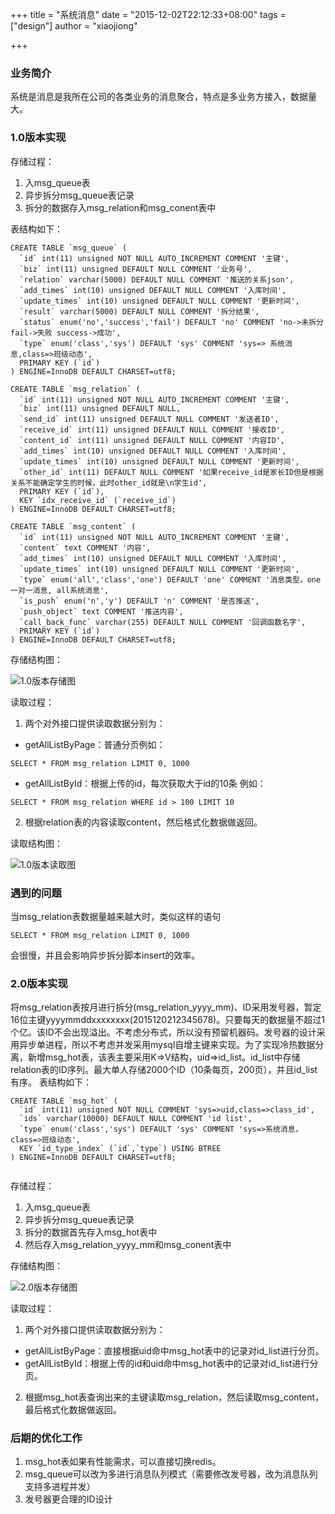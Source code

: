 +++
title = "系统消息"
date = "2015-12-02T22:12:33+08:00"
tags = ["design"]
author = "xiaojiong"

+++

### 业务简介
系统是消息是我所在公司的各类业务的消息聚合，特点是多业务方接入，数据量大。

### 1.0版本实现

存储过程：

 1. 入msg_queue表
 2. 异步拆分msg_queue表记录
 3. 拆分的数据存入msg_relation和msg_conent表中

表结构如下：

```
CREATE TABLE `msg_queue` (
  `id` int(11) unsigned NOT NULL AUTO_INCREMENT COMMENT '主键',
  `biz` int(11) unsigned DEFAULT NULL COMMENT '业务号',
  `relation` varchar(5000) DEFAULT NULL COMMENT '推送的关系json',
  `add_times` int(10) unsigned DEFAULT NULL COMMENT '入库时间',
  `update_times` int(10) unsigned DEFAULT NULL COMMENT '更新时间',
  `result` varchar(5000) DEFAULT NULL COMMENT '拆分结果',
  `status` enum('no','success','fail') DEFAULT 'no' COMMENT 'no->未拆分 fail->失败 success->成功',
  `type` enum('class','sys') DEFAULT 'sys' COMMENT 'sys=> 系统消息,class=>班级动态',
  PRIMARY KEY (`id`)
) ENGINE=InnoDB DEFAULT CHARSET=utf8;

CREATE TABLE `msg_relation` (
  `id` int(11) unsigned NOT NULL AUTO_INCREMENT COMMENT '主键',
  `biz` int(11) unsigned DEFAULT NULL,
  `send_id` int(11) unsigned DEFAULT NULL COMMENT '发送者ID',
  `receive_id` int(11) unsigned DEFAULT NULL COMMENT '接收ID',
  `content_id` int(11) unsigned DEFAULT NULL COMMENT '内容ID',
  `add_times` int(10) unsigned DEFAULT NULL COMMENT '入库时间',
  `update_times` int(10) unsigned DEFAULT NULL COMMENT '更新时间',
  `other_id` int(11) DEFAULT NULL COMMENT '如果receive_id是家长ID但是根据关系不能确定学生的时候，此时other_id就是\n学生id',
  PRIMARY KEY (`id`),
  KEY `idx_receive_id` (`receive_id`)
) ENGINE=InnoDB DEFAULT CHARSET=utf8;

CREATE TABLE `msg_content` (
  `id` int(11) unsigned NOT NULL AUTO_INCREMENT COMMENT '主键',
  `content` text COMMENT '内容',
  `add_times` int(10) unsigned DEFAULT NULL COMMENT '入库时间',
  `update_times` int(10) unsigned DEFAULT NULL COMMENT '更新时间',
  `type` enum('all','class','one') DEFAULT 'one' COMMENT '消息类型，one一对一消息, all系统消息',
  `is_push` enum('n','y') DEFAULT 'n' COMMENT '是否推送',
  `push_object` text COMMENT '推送内容',
  `call_back_func` varchar(255) DEFAULT NULL COMMENT '回调函数名字',
  PRIMARY KEY (`id`)
) ENGINE=InnoDB DEFAULT CHARSET=utf8;

```

存储结构图：

![1.0版本存储图](http://ww2.sinaimg.cn/large/68faff51jw1eyld7kpz03j20jl07vglx.jpg)

读取过程：

 1. 两个对外接口提供读取数据分别为：
    
 - getAllListByPage：普通分页例如：
 ```
 SELECT * FROM msg_relation LIMIT 0, 1000
 ```
 - getAllListById：根据上传的id，每次获取大于id的10条 例如：
 ```
 SELECT * FROM msg_relation WHERE id > 100 LIMIT 10
 ```
 
 2. 根据relation表的内容读取content，然后格式化数据做返回。

读取结构图：

![1.0版本读取图](http://ww1.sinaimg.cn/large/68faff51jw1eyld7k3hmjj20ov07cdfx.jpg)

### 遇到的问题
当msg_relation表数据量越来越大时，类似这样的语句

```
SELECT * FROM msg_relation LIMIT 0, 1000
```
会很慢，并且会影响异步拆分脚本insert的效率。

### 2.0版本实现
将msg_relation表按月进行拆分(msg_relation_yyyy_mm)、ID采用发号器，暂定16位主键yyyymmddxxxxxxxx(2015120212345678)。只要每天的数据量不超过1个亿。该ID不会出现溢出。不考虑分布式，所以没有预留机器码。发号器的设计采用异步单进程，所以不考虑并发采用mysql自增主键来实现。为了实现冷热数据分离，新增msg_hot表，该表主要采用K=>V结构，uid=>id_list。id_list中存储relation表的ID序列。最大单人存储2000个ID（10条每页，200页），并且id_list有序。
表结构如下：

```
CREATE TABLE `msg_hot` (
  `id` int(11) unsigned NOT NULL COMMENT 'sys=>uid,class=>class_id',
  `ids` varchar(10000) DEFAULT NULL COMMENT 'id list',
  `type` enum('class','sys') DEFAULT 'sys' COMMENT 'sys=>系统消息，class=>班级动态',
  KEY `id_type_index` (`id`,`type`) USING BTREE
) ENGINE=InnoDB DEFAULT CHARSET=utf8;


```
存储过程：
 1. 入msg_queue表
 2. 异步拆分msg_queue表记录
 3. 拆分的数据首先存入msg_hot表中 
 4. 然后存入msg_relation_yyyy_mm和msg_conent表中

存储结构图：

![2.0版本存储图](http://ww3.sinaimg.cn/large/68faff51jw1eyld7l3gr2j20o20gf75l.jpg)

读取过程：

 
1. 两个对外接口提供读取数据分别为：
 - getAllListByPage：直接根据uid命中msg_hot表中的记录对id_list进行分页。
 - getAllListById：根据上传的id和uid命中msg_hot表中的记录对id_list进行分页。
2. 根据msg_hot表查询出来的主键读取msg_relation，然后读取msg_content，最后格式化数据做返回。

 
### 后期的优化工作
 1. msg_hot表如果有性能需求，可以直接切换redis。
 2. msg_queue可以改为多进行消息队列模式（需要修改发号器，改为消息队列支持多进程并发）
 3. 发号器更合理的ID设计

